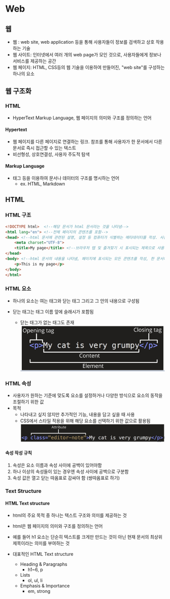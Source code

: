 # Web
## 웹

- 웹 : web site, web application 등을 통해 사용자들이 정보를 검색하고 상호 작용하는 기술
- 웹 사이트: 인터넷에서 여러 개의 web page가 모인 것으로, 사용자들에게 정보나 서비스를 제공하는 공간
- 웹 페이지: HTML, CSS등의 웹 기술을 이용하여 만들어진, "web site"를 구성하는 하나의 요소

## 웹 구조화
### HTML
- HyperText Markup Language, 웹 페이지의 의미와 구조를 정의하는 언어

#### Hypertext
- 웹 페이지를 다른 페이지로 연결하는 링크. 참조를 통해 사용자가 한 문서에서 다른 문서로 즉시 접근할 수 있는 텍스트
- 비선형성, 상호연결성, 사용자 주도적 탐색

#### Markup Language
- 태그 등을 이용하여 문서나 데이터의 구조를 명시하는 언어
    - ex. HTML, Markdown

## HTML
### HTML 구조

```html
<!DOCTYPE html>  <!--해당 문서가 html 문서라는 것을 나타냄-->
<html lang="en"> <!--전체 페이지의 콘텐츠를 포함-->
<head> <!--html 문서에 관련된 설명, 설정 등 컴퓨터가 식별하는 메타데이터를 작성. 사용자에게 보이지 않음--> 
    <meta charset="UTF-8">
    <title>My page</title> <!--브라우저 탭 및 즐겨찾기 시 표시되는 제목으로 사용-->
</head>
<body> <!--html 문서의 내용을 나타냄, 페이지에 표시되는 모든 콘텐츠를 작성, 한 문서에 하나의 body 요소만 존재-->
    <p>This is my page</p>
</body>
</html>
```

### HTML 요소
- 하나의 요소는 여는 태그와 닫는 태그 그리고 그 안의 내용으로 구성됨

- 닫는 태그는 태그 이름 앞에 슬래시가 포함됨
    - 닫는 태그가 없는 태그도 존재
![alt text](images/image-01.png)

### HTML 속성
- 사용자가 원하는 기준에 맞도록 요소를 설정하거나 다양한 방식으로 요소의 동작을 조절하기 위한 값
- 목적
    - 나타내고 싶지 않지만 추가적인 기능, 내용을 담고 싶을 때 사용
    - CSS에서 스타일 적용을 위해 해당 요소를 선택하기 위한 값으로 활용됨
![alt text](images/image-02.png)

#### 속성 작성 규칙
1. 속성은 요소 이름과 속성 사이에 공백이 있어야함
2. 하나 이상의 속성들이 있는 경우엔 속성 사이에 공백으로 구분함
3. 속성 값은 열고 닫는 따옴표로 감싸야 함 (쌍따옴표로 하기)

### Text Structure
#### HTML Text structure
- html의 주요 목적 중 하나는 텍스트 구조와 의미를 제공하는 것
- html은 웹 페이지의 의미와 구조를 정의하는 언어
- 예를 들어 h1 요소는 단순히 텍스트를 크게만 만드는 것이 아닌 현재 문서의 최상위 제목이라는 의미를 부여하는 것

- 대표적인 HTML Text structure
    - Heading & Paragraphs
        - h1~6, p
    - Lists
        - ol, ul, li
    - Emphasis & Importance
        - em, strong